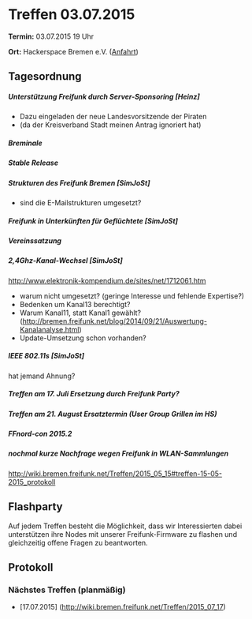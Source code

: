 # Treffen 03.07.2015

**Termin:** 03.07.2015 19 Uhr

**Ort:** Hackerspace Bremen e.V. ([Anfahrt](https://www.hackerspace-bremen.de/anfahrt/))

## Tagesordnung

##### Unterstützung Freifunk durch Server-Sponsoring [Heinz]
* Dazu eingeladen der neue Landesvorsitzende der Piraten
* (da der Kreisverband Stadt meinen Antrag ignoriert hat)

##### Breminale

##### Stable Release

##### Strukturen des Freifunk Bremen [SimJoSt]
* sind die E-Mailstrukturen umgesetzt?

##### Freifunk in Unterkünften für Geflüchtete [SimJoSt]

##### Vereinssatzung

##### 2,4Ghz-Kanal-Wechsel [SimJoSt]  
http://www.elektronik-kompendium.de/sites/net/1712061.htm
* warum nicht umgesetzt? (geringe Interesse und fehlende Expertise?)
* Bedenken um Kanal13 berechtigt?
* Warum Kanal11, statt Kanal1 gewählt? (http://bremen.freifunk.net/blog/2014/09/21/Auswertung-Kanalanalyse.html)
* Update-Umsetzung schon vorhanden?

##### IEEE 802.11s [SimJoSt]
hat jemand Ahnung?

##### Treffen am 17. Juli Ersetzung durch Freifunk Party?

##### Treffen am 21. August Ersatztermin (User Group Grillen im HS)

##### FFnord-con 2015.2

##### nochmal kurze Nachfrage wegen Freifunk in WLAN-Sammlungen
http://wiki.bremen.freifunk.net/Treffen/2015_05_15#treffen-15-05-2015_protokoll


## Flashparty

Auf jedem Treffen besteht die Möglichkeit, dass wir Interessierten dabei unterstützen ihre Nodes mit unserer Freifunk-Firmware zu flashen und gleichzeitig offene Fragen zu beantworten.

## Protokoll



### Nächstes Treffen (planmäßig)
* [17.07.2015] (http://wiki.bremen.freifunk.net/Treffen/2015_07_17)